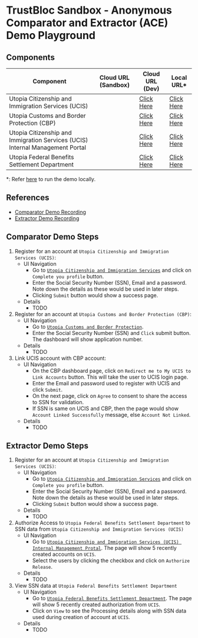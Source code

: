 # TrustBloc Sandbox - Anonymous Comparator and Extractor (ACE) Demo Playground

## Components
| Component                                                                     | Cloud URL (Sandbox) | Cloud URL (Dev)                                            | Local URL*                                              |
|-------------------------------------------------------------------------------|---------------------|------------------------------------------------------------|---------------------------------------------------------|
| Utopia Citizenship and Immigration Services (UCIS)                            |                     | [Click Here](https://demo-ucis.dev.trustbloc.dev)          | [Click Here](https://ucis-rp.trustbloc.local/)          |
| Utopia Customs and Border Protection (CBP)                                    |                     | [Click Here](https://demo-cbp.dev.trustbloc.dev)           | [Click Here](https://cbp-rp.trustbloc.local/)           |
| Utopia Citizenship and Immigration Services (UCIS) Internal Management Portal |                     | [Click Here](https://demo-ucis.dev.trustbloc.dev/internal) | [Click Here](https://ucis-rp.trustbloc.local/internal)  |
| Utopia Federal Benefits Settlement Department                                 |                     | [Click Here](https://demo-benefits-dept.dev.trustbloc.dev) | [Click Here](https://benefits-dept-rp.trustbloc.local/) |

*: Refer [here](./build.md) to run the demo locally.

## References
- [Comparator Demo Recording](https://youtu.be/cB5IvOVKg9Y)
- [Extractor Demo Recording](https://youtu.be/82yUmKdMVPA)

## Comparator Demo Steps
1. Register for an account at `Utopia Citizenship and Immigration Services (UCIS)`:
   - UI Navigation 
     - Go to [`Utopia Citizenship and Immigration Services`](#components) and click on `Complete you profile` button.
     - Enter the Social Security Number (SSN), Email and a password. Note down the details as these would be used in later steps.
     - Clicking `Submit` button would show a success page. 
   - Details 
     - TODO
1. Register for an account at `Utopia Customs and Border Protection (CBP)`:
   - UI Navigation 
     - Go to [`Utopia Customs and Border Protection`](#components).
     - Enter the Social Security Number (SSN) and `Click` submit button. The dashboard will show application number.
   - Details 
     - TODO
1. Link UCIS account with CBP account:
   - UI Navigation 
     - On the CBP dashboard page, click on `Redirect me to My UCIS to Link Accounts` button. This will take the user to UCIS login page.
     - Enter the Email and password used to register with UCIS and click `Submit`.
     - On the next page, click on `Agree` to consent to share the access to SSN for validation.
     - If SSN is same on UCIS and CBP, then the page would show `Account Linked Successfully` message, else `Account Not Linked`.
   - Details 
     - TODO


## Extractor Demo Steps
1. Register for an account at `Utopia Citizenship and Immigration Services (UCIS)`:
   - UI Navigation 
     - Go to [`Utopia Citizenship and Immigration Services`](#components) and click on `Complete you profile` button.
     - Enter the Social Security Number (SSN), Email and a password. Note down the details as these would be used in later steps.
     - Clicking `Submit` button would show a success page. 
   - Details 
     - TODO
1. Authorize Access to `Utopia Federal Benefits Settlement Department` to  SSN data from `Utopia Citizenship and Immigration Services (UCIS)`
   - UI Navigation 
     - Go to [`Utopia Citizenship and Immigration Services (UCIS) Internal Management Protal`](#components). The page will show 5 recently created accounts on `UCIS`.
     - Select the users by clicking the checkbox and click on `Authorize Release`.
   - Details 
     - TODO
1. View SSN data at `Utopia Federal Benefits Settlement Department`
   - UI Navigation 
     - Go to [`Utopia Federal Benefits Settlement Department`](#components). The page will show 5 recently created authorization from `UCIS`.
     - Click on `View` to see the Processing details along with SSN data used during creation of account at `UCIS`.
   - Details 
     - TODO
     
